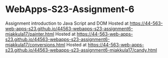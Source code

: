 
# WebApps-S23-Assignment-6
Assignment introduction to Java Script and DOM
Hosted at https://44-563-web-apps-s23.github.io/44563-webapps-s23-assignment6-mjakkula17/painter.html
Hosted at https://44-563-web-apps-s23.github.io/44563-webapps-s23-assignment6-mjakkula17/conversions.html
Hosted at https://44-563-web-apps-s23.github.io/44563-webapps-s23-assignment6-mjakkula17/candy.html
